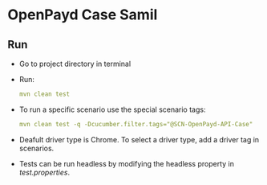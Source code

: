 # OpenPayd Case Samil

## Run

- Go to project directory in terminal

- Run:
    ```yml
    mvn clean test
    ```

- To run a specific scenario use the special scenario tags:
    ```yml
    mvn clean test -q -Dcucumber.filter.tags="@SCN-OpenPayd-API-Case"
    ```
- Deafult driver type is Chrome. To select a driver type, add a driver tag in scenarios.

- Tests can be run headless by modifying the headless property in _test.properties_.